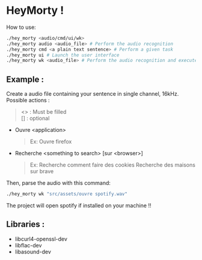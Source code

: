 # HeyMorty !

How to use:

```sh
./hey_morty <audio/cmd/ui/wk>
./hey_morty audio <audio_file> # Perform the audio recognition
./hey_morty cmd <a plain text sentence> # Perform a given task
./hey_morty ui # Launch the user interface
./hey_morty wk <audio_file> # Perform the audio recognition and execute the command in the audio
```

## Example :
Create a audio file containing your sentence in single channel, 16kHz.
Possible actions : 
> \<\> : Must be filled  
> \[\] : optional
- Ouvre \<application\>
  > Ex: Ouvre firefox
- Recherche \<something to search\> \[sur \<browser\>\]
  > Ex: Recherche comment faire des cookies
  >     Recherche des maisons sur brave

Then, parse the audio with this command: 
```sh
./hey_morty wk "src/assets/ouvre spotify.wav"
```
The project will open spotify if installed on your machine !!

## Libraries :

- libcurl4-openssl-dev
- libflac-dev
- libasound-dev
